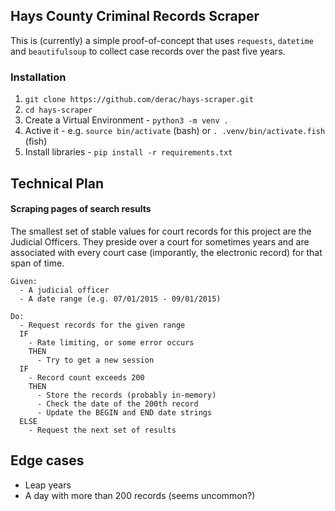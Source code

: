 ## Hays County Criminal Records Scraper

This is (currently) a simple proof-of-concept that uses `requests`, `datetime`
and `beautifulsoup` to collect case records over the past five years.

### Installation

1. `git clone https://github.com/derac/hays-scraper.git`
1. `cd hays-scraper`
1. Create a Virtual Environment - `python3 -m venv .`
1. Active it - e.g. `source bin/activate` (bash) or `. .venv/bin/activate.fish` (fish)
1. Install libraries - `pip install -r requirements.txt`

## Technical Plan

#### Scraping pages of search results

The smallest set of stable values for court records for this project
are the Judicial Officers. They preside over a court for sometimes years
and are associated with every court case (imporantly, the electronic record)
for that span of time.

```
Given:
  - A judicial officer
  - A date range (e.g. 07/01/2015 - 09/01/2015)

Do:
  - Request records for the given range
  IF
    - Rate limiting, or some error occurs
    THEN
      - Try to get a new session
  IF
    - Record count exceeds 200
    THEN
      - Store the records (probably in-memory)
      - Check the date of the 200th record
      - Update the BEGIN and END date strings
  ELSE
    - Request the next set of results
```

## Edge cases

- Leap years
- A day with more than 200 records (seems uncommon?)
